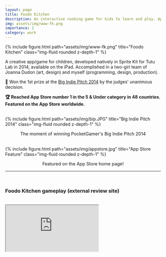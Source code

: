 ```yaml
---
layout: page
title: Foodo Kitchen
description: An interactive cooking game for kids to learn and play. App Store number 1 in 48 countries.
img: assets/img/www-fk.png
importance: 2
category: work
---
```


<div class="row justify-content-sm-center">
    <div class="col-sm-12 mt-3 mt-md-0">
        {% include figure.html path="assets/img/www-fk.png" title="Foodo Kitchen" class="img-fluid rounded z-depth-1" %}
    </div>
</div>

<p>A creative app/game for children, developed natively in Sprite Kit for Tutu Lab in 2014, available on the iPad. Accomplished in a two-girl team of Joanna Dudon (art, design) and myself (programming, design, production).</p>

<p>🥇 Won the 1st prize at the <a href="https://www.pocketgamer.biz/the-sweet-taste-of-victory-foodo-kitchen-wins-the-krakow-big-indie-pitch/">Big Indie Pitch 2014</a> by the judges' unanimous decision.</p>

<p><strong>🏆 Reached App Store number 1 in the 5 & Under category in 48 countries. Featured on the App Store worldwide.</strong></p>
<br>
<div class="row justify-content-sm-center">
    <div class="col-sm-12 mt-3 mt-md-0">
        {% include figure.html path="assets/img/bip.JPG" title="Big Indie Pitch 2014" class="img-fluid rounded z-depth-1" %}
    </div>
</div>

<p style="text-align: center; font-size: 0.9rem;">The moment of winning PocketGamer's Big Indie Pitch 2014</p>
<br>
<div class="row justify-content-sm-center">
    <div class="col-sm-12 mt-3 mt-md-0">
        {% include figure.html path="assets/img/appstore.jpg" title="App Store Feature" class="img-fluid rounded z-depth-1" %}
    </div>
</div>

<p style="text-align: center; font-size: 0.9rem;">Featured on the App Store home page!</p>


<hr>
<br>
<h3>Foodo Kitchen gameplay (external review site)</h3>
<br>
<div class="row justify-content-sm-center">
    <div class="col-sm-10 mt-3 mt-md-0">
        <div class="embed-responsive embed-responsive-16by9">
            <iframe class="embed-responsive-item" src="https://www.youtube.com/embed/cuziG5rHmnI" allowfullscreen></iframe>
        </div>
    </div>
</div>
